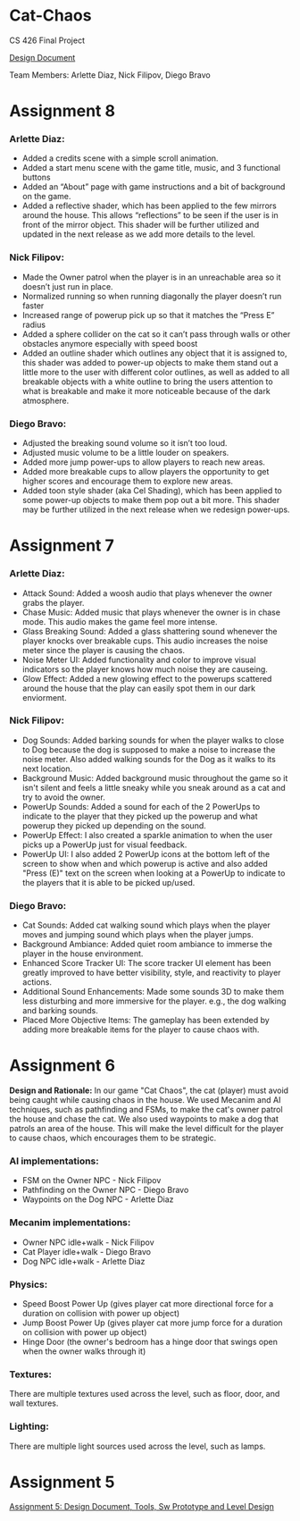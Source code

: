 # Cat-Chaos
CS 426 Final Project

[Design Document](https://docs.google.com/document/d/1CFu6U85XrUEFJIyIWUjvCOGbUwl8SkGE5plIKW824DA/edit?usp=sharing)

Team Members: Arlette Diaz, Nick Filipov, Diego Bravo

# Assignment 8
### Arlette Diaz:
- Added a credits scene with a simple scroll animation.
- Added a start menu scene with the game title, music, and 3 functional buttons
- Added an “About” page with game instructions and a bit of background on the game.
- Added a reflective shader, which has been applied to the few mirrors around the house. This allows “reflections” to be seen if the user is in front of the mirror object. This shader will be further utilized and updated in the next release as we add more details to the level.


### Nick Filipov:
- Made the Owner patrol when the player is in an unreachable area so it doesn’t just run in place.
- Normalized running so when running diagonally the player doesn’t run faster
- Increased range of powerup pick up so that it matches the “Press E” radius
- Added a sphere collider on the cat so it can’t pass through walls or other obstacles anymore especially with speed boost
- Added an outline shader which outlines any object that it is assigned to, this shader was added to power-up objects to make them stand out a
little more to the user with different color outlines, as well as added to all breakable objects with a white outline to bring the users
attention to what is breakable and make it more noticeable because of the dark atmosphere.

### Diego Bravo:
- Adjusted the breaking sound volume so it isn’t too loud.
- Adjusted music volume to be a little louder on speakers.
- Added more jump power-ups to allow players to reach new areas.
- Added more breakable cups to allow players the opportunity to get higher scores and encourage them to explore new areas.
- Added toon style shader (aka Cel Shading), which has been applied to some power-up objects to make them pop out a bit more. This shader may be further utilized in the next release when we redesign power-ups.

# Assignment 7
### Arlette Diaz:
- Attack Sound: Added a woosh audio that plays whenever the owner grabs the player.
- Chase Music: Added music that plays whenever the owner is in chase mode. This audio makes the game feel more intense. 
- Glass Breaking Sound: Added a glass shattering sound whenever the player knocks over breakable cups. This audio increases the noise meter since the player is causing the chaos.
- Noise Meter UI: Added functionality and color to improve visual indicators so the player knows how much noise they are causeing.
- Glow Effect: Added a new glowing effect to the powerups scattered around the house that the play can easily spot them in our dark enviorment. 

### Nick Filipov:
- Dog Sounds: Added barking sounds for when the player walks to close to Dog because the dog is supposed to make a noise to
increase the noise meter. Also added walking sounds for the Dog as it walks to its next location.
- Background Music: Added background music throughout the game so it isn't silent and feels a little sneaky while you
sneak around as a cat and try to avoid the owner.
- PowerUp Sounds: Added a sound for each of the 2 PowerUps to indicate to the player that they picked up the powerup and
what powerup they picked up depending on the sound.
- PowerUp Effect: I also created a sparkle animation to when the user picks up a PowerUp just for visual feedback.
- PowerUp UI: I also added 2 PowerUp icons at the bottom left of the screen to show when and which powerup is active
and also added "Press (E)" text on the screen when looking at a PowerUp to indicate to the players that it is able to
be picked up/used.

### Diego Bravo:
- Cat Sounds: Added cat walking sound which plays when the player moves and jumping sound which plays when the player jumps.
- Background Ambiance: Added quiet room ambiance to immerse the player in the house environment.
- Enhanced Score Tracker UI: The score tracker UI element has been greatly improved to have better visibility, style, and reactivity to player actions.
- Additional Sound Enhancements: Made some sounds 3D to make them less disturbing and more immersive for the player. e.g., the dog walking and barking sounds.
- Placed More Objective Items: The gameplay has been extended by adding more breakable items for the player to cause chaos with.

# Assignment 6
**Design and Rationale:** In our game "Cat Chaos", the cat (player) must avoid being caught while causing chaos in the house.
We used Mecanim and AI techniques, such as pathfinding and FSMs, to make the cat's owner patrol the house and chase the cat.
We also used waypoints to make a dog that patrols an area of the house. This will make the level difficult for the player to
cause chaos, which encourages them to be strategic.

### AI implementations:
- FSM on the Owner NPC - Nick Filipov
- Pathfinding on the Owner NPC - Diego Bravo
- Waypoints on the Dog NPC - Arlette Diaz

### Mecanim implementations:
- Owner NPC idle+walk - Nick Filipov
- Cat Player idle+walk - Diego Bravo
- Dog NPC idle+walk - Arlette Diaz

### Physics:
- Speed Boost Power Up (gives player cat more directional force for a duration on collision with power up object)
- Jump Boost Power Up (gives player cat more jump force for a duration on collision with power up object)
- Hinge Door (the owner's bedroom has a hinge door that swings open when the owner walks through it)

### Textures:
There are multiple textures used across the level, such as floor, door, and wall textures.

### Lighting:
There are multiple light sources used across the level, such as lamps.

# Assignment 5
[Assignment 5: Design Document, Tools, Sw Prototype and Level Design](https://docs.google.com/document/d/1FLa1F97W0JR0hCHbJc4M_DVPr4UKmouwLH6_qRgPJr4/edit?usp=sharing)
